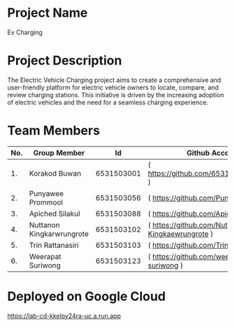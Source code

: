 # Project Name
Ev Charging

# Project Description
The Electric Vehicle Charging project aims to create a comprehensive and user-friendly platform for electric vehicle owners to locate, compare, and review charging stations. This initiative is driven by the increasing adoption of electric vehicles and the need for a seamless charging experience.

# Team Members                                                                  
|No.|Group Member               |Id         |Github Account                                      |
|---|---------------------------|-----------|----------------------------------------------------|
|1. |Korakod Buwan              |6531503001 |( https://github.com/6531503001korkod )             |
|2. |Punyawee Prommool          |6531503056 |(  https://github.com/Punyawee056  )                |
|3. |Apiched Silakul            |6531503088 |( https://github.com/Apiched088 )                   |
|4. |Nuttanon Kingkarwrungrote  |6531503102 |( https://github.com/Nuttanon-Kingkaewrungrote )    |
|5. |Trin Rattanasiri           |6531503103 |(  https://github.com/Trin-Rattnasiri )             |
|6. |Weerapat Suriwong          |6531503123 |(  https://github.com/weerapat-suriwong  )          |
# Deployed on Google Cloud
https://lab-cd-kkelpy24ra-uc.a.run.app
